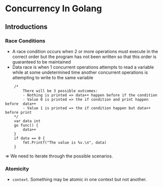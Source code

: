 # Concurrency In Golang

## Introductions

### Race Conditions

- A race condition occurs when 2 or more operations must execute in the correct order but the program has not been written so that this order is guaranteed to be maintained
- Data race is when 1 concurrent operations attempts to read a variable while at some undetermined time another concurrent operations is attempting to write to the same variable

```golang
    /*
        There will be 3 possible outcomes:
        - Nothing is printed => data++ happen before if the condition
        - Value 0 is printed => the if condition and print happen before  data++
        - Value 1 is printed => the if condition happen but data++ before print
    */
    var data int
    go func() {
        data++
    }
    if data == 0 {
        fmt.Printf("The value is %v.\n", data)
    }
```

=> We need to iterate through the possible scenarios.

### Atomicity

- `context`. Something may be atomic in one context but not another.
